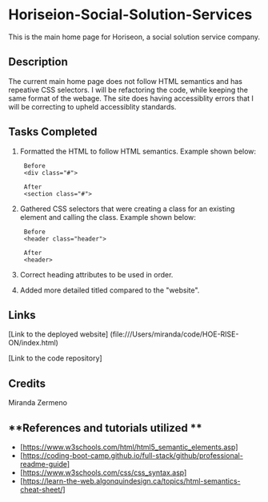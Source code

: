 # **Horiseion-Social-Solution-Services**
This is the main home page for Horiseon, a social solution service company.


##  **Description**
The current main home page does not follow HTML semantics and has repeative CSS selectors. I will be refactoring the code, while keeping the same format of the webage. The site does having accessiblity errors that I will be correcting to upheld accessiblity standards.


## **Tasks Completed**

1. Formatted the HTML to follow HTML semantics. Example shown below: 


        Before
        <div class="#">

        After 
        <section class="#">

2. Gathered CSS selectors that were creating a class for an existing element and calling the class. Example shown below:

        Before 
        <header class="header">

        After
        <header>

3. Correct heading attributes to be used in order.

4. Added more detailed titled compared to the "website".


## **Links**

 [Link to the deployed website] (file:///Users/miranda/code/HOE-RISE-ON/index.html) 

 [Link to the code repository]


## **Credits**
Miranda Zermeno


## **References and tutorials utilized **
* [https://www.w3schools.com/html/html5_semantic_elements.asp]
* [https://coding-boot-camp.github.io/full-stack/github/professional-readme-guide] 
* [https://www.w3schools.com/css/css_syntax.asp] 
* [https://learn-the-web.algonquindesign.ca/topics/html-semantics-cheat-sheet/] 

